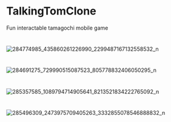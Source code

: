 # TalkingTomClone
Fun interactable tamagochi mobile game
#
![284774985_435860261226990_2299487167132558532_n](https://user-images.githubusercontent.com/38008294/182702104-3a668d9d-a1c1-470c-ba33-2f3df3aaa6f1.jpg)
#
![284691275_729990515087523_805778832406050295_n](https://user-images.githubusercontent.com/38008294/182702171-85a69097-b4b6-4a85-845f-eab9a181afae.jpg)
#
![285357585_1089794714905641_8213521834222765092_n](https://user-images.githubusercontent.com/38008294/182702270-d4969984-82ca-4480-8f3b-06daa66273c0.jpg)
#
![285496309_2473975709405263_3332855078546888832_n](https://user-images.githubusercontent.com/38008294/182702298-0e8bda83-3eaa-4e80-a0c4-f3d3245faa96.jpg)
